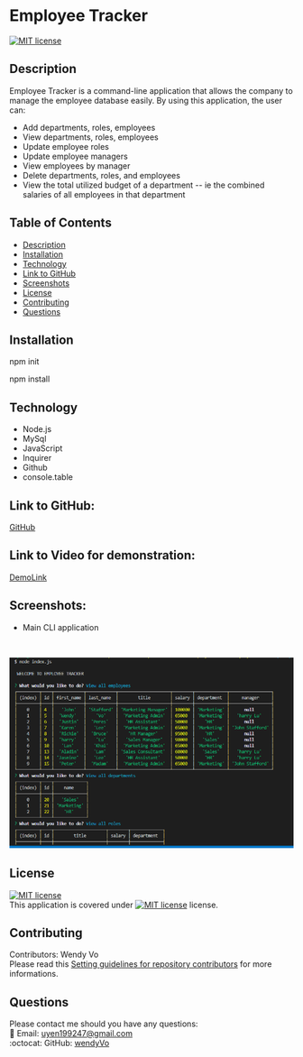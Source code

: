 # Employee Tracker
    
  [![MIT license](https://img.shields.io/badge/License-MIT-blue.svg)](https://choosealicense.com/licenses/mit/)

## Description
Employee Tracker is a command-line application that allows the company to manage the employee database easily. By using this application, the user can:
- Add departments, roles, employees
- View departments, roles, employees
- Update employee roles
- Update employee managers
- View employees by manager
- Delete departments, roles, and employees
- View the total utilized budget of a department -- ie the combined salaries of all employees in that department

## Table of Contents
- [Description](#description)
- [Installation](#installation)
- [Technology](#technology)
- [Link to GitHub](#linktogithub)
- [Screenshots](#screenshots)
- [License](#license)
- [Contributing](#contributing)
- [Questions](#questions)

## Installation
npm init

npm install

## Technology 

- Node.js
- MySql
- JavaScript
- Inquirer
- Github
- console.table

## Link to GitHub:
[GitHub](https://github.com/wendyVo/employee-tracker.git)

## Link to Video for demonstration:

[DemoLink](https://drive.google.com/file/d/1Hij6p-hFoHWLvgLBP-X9pHHa4KbxcMmR/view?usp=sharing)

## Screenshots:
- Main CLI application
<br/>

![screenshots](assets/screenshots.PNG)

## License

[![MIT license](https://img.shields.io/badge/License-MIT-blue.svg)](https://choosealicense.com/licenses/mit/)
<br/>
This application is covered under [![MIT license](https://img.shields.io/badge/License-MIT-blue.svg)](https://choosealicense.com/licenses/mit/) license. 

## Contributing
Contributors: Wendy Vo <br/>
Please read this [Setting guidelines for repository contributors](https://docs.github.com/en/github/building-a-strong-community/setting-guidelines-for-repository-contributors) for more informations.

## Questions

Please contact me should you have any questions: <br/>
:email:   Email: uyen199247@gmail.com <br/>
:octocat: GitHub:  [wendyVo](https://github.com/wendyVo)



